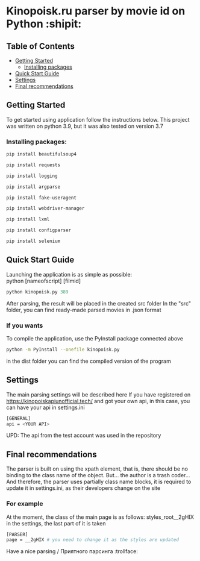 
# Kinopoisk.ru parser by movie id on Python :shipit:

## Table of Contents
- [Getting Started](#getting-started)
    - [Installing packages](#installing-packages)
- [Quick Start Guide](#quick-start-guide)
- [Settings](#settings)
- [Final recommendations](#final-recommendations)

## Getting Started

To get started using application follow the instructions below.
This project was written on python 3.9, but it was also tested on version 3.7

### Installing packages:

```sh
pip install beautifulsoup4 
```
```sh
pip install requests
```
```sh
pip install logging
```
```sh
pip install argparse
```
```sh
pip install fake-useragent
```
```sh
pip install webdriver-manager
```
```sh
pip install lxml 
```
```sh
pip install configparser 
```
```sh
pip install selenium
```

## Quick Start Guide

Launching the application is as simple as possible: \
python [nameofscript] [filmid]

```py
python kinopoisk.py 389
```
After parsing, the result will be placed in the created src folder
In the "src" folder, you can find ready-made parsed movies in .json format

### If you wants

To compile the application, use the PyInstall package connected above

```sh
python -m PyInstall --onefile kinopoisk.py
```
in the dist folder you can find the compiled version of the program

## Settings

The main parsing settings will be described here
If you have registered on https://kinopoiskapiunofficial.tech/ and got your own api, in this case, you can have your api in settings.ini
```sh
[GENERAL]
api = <YOUR API>
```
UPD: The api from the test account was used in the repository

## Final recommendations
The parser is built on using the xpath element, that is, there should be no binding to the class name of the object.
But... the author is a trash coder...
And therefore, the parser uses partially class name blocks, it is required to update it in settings.ini, as their developers change on the site
### For example
At the moment, the class of the main page is as follows: styles_root__2gHIX
in the settings, the last part of it is taken
```sh
[PARSER]
page = __2gHIX # you need to change it as the styles are updated
```
Have a nice parsing / Приятного парсинга :trollface: